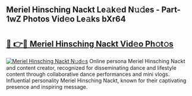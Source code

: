 ## Meriel Hinsching Nackt Le𝚊k𝚎d N𝚞𝚍es - Part-1wZ Photos Vid𝚎o Le𝚊ks bXr64

# <h2><a href="http://fb03czo.evod.top/?m=Meriel+Hinsching+Nackt">🔗 👉🔴 Meriel Hinsching Nackt Vid𝚎o Ph𝚘t𝚘s</a></h2>

[![Meriel Hinsching Nackt N𝚞d𝚎s](https://i.imgur.com/8V9OHl7.gif)](http://fb03czo.evod.top/?m=Meriel+Hinsching+Nackt)
Online persona Meriel Hinsching Nackt and content creator, recognized for disseminating dance and lifestyle content through collaborative dance performances and mini vlogs. Influential personality Meriel Hinsching Nackt, known for their captivating presence and inspiring message. 
